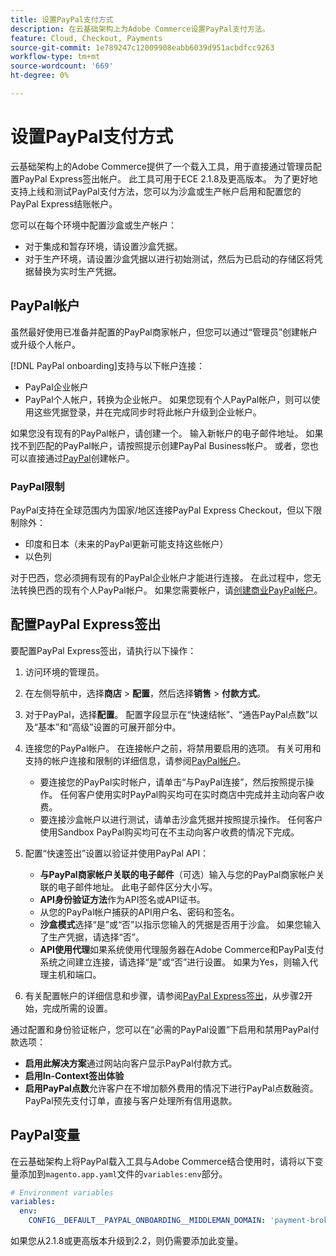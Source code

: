```yaml
---
title: 设置PayPal支付方式
description: 在云基础架构上为Adobe Commerce设置PayPal支付方法。
feature: Cloud, Checkout, Payments
source-git-commit: 1e789247c12009908eabb6039d951acbdfcc9263
workflow-type: tm+mt
source-wordcount: '669'
ht-degree: 0%

---
```


# 设置PayPal支付方式

云基础架构上的Adobe Commerce提供了一个载入工具，用于直接通过管理员配置PayPal Express签出帐户。 此工具可用于ECE 2.1.8及更高版本。 为了更好地支持上线和测试PayPal支付方法，您可以为沙盒或生产帐户启用和配置您的PayPal Express结账帐户。

您可以在每个环境中配置沙盒或生产帐户：

* 对于集成和暂存环境，请设置沙盒凭据。
* 对于生产环境，请设置沙盒凭据以进行初始测试，然后为已启动的存储区将凭据替换为实时生产凭据。

## PayPal帐户

虽然最好使用已准备并配置的PayPal商家帐户，但您可以通过“管理员”创建帐户或升级个人帐户。

[!DNL PayPal onboarding]支持与以下帐户连接：

* PayPal企业帐户
* PayPal个人帐户，转换为企业帐户。 如果您现有个人PayPal帐户，则可以使用这些凭据登录，并在完成同步时将此帐户升级到企业帐户。

如果您没有现有的PayPal帐户，请创建一个。 输入新帐户的电子邮件地址。 如果找不到匹配的PayPal帐户，请按照提示创建PayPal Business帐户。 或者，您也可以直接通过[PayPal](https://www.paypal.com/us/webapps/mpp/account-selection)创建帐户。

### PayPal限制

PayPal支持在全球范围内为国家/地区连接PayPal Express Checkout，但以下限制除外：

* 印度和日本（未来的PayPal更新可能支持这些帐户）
* 以色列

对于巴西，您必须拥有现有的PayPal企业帐户才能进行连接。 在此过程中，您无法转换巴西的现有个人PayPal帐户。 如果您需要帐户，请[创建商业PayPal帐户](https://www.paypal.com/us/webapps/mpp/account-selection)。

## 配置PayPal Express签出

要配置PayPal Express签出，请执行以下操作：

1. 访问环境的管理员。
1. 在左侧导航中，选择&#x200B;**商店** > **配置**，然后选择&#x200B;**销售** > **付款方式**。
1. 对于PayPal，选择&#x200B;**配置**。 配置字段显示在“快速结帐”、“通告PayPal点数”以及“基本”和“高级”设置的可展开部分中。
1. 连接您的PayPal帐户。 在连接帐户之前，将禁用要启用的选项。 有关可用和支持的帐户连接和限制的详细信息，请参阅[PayPal帐户](#paypal-account)。

   * 要连接您的PayPal实时帐户，请单击“与PayPal连接”，然后按照提示操作。 任何客户使用实时PayPal购买均可在实时商店中完成并主动向客户收费。
   * 要连接沙盒帐户以进行测试，请单击沙盒凭据并按照提示操作。 任何客户使用Sandbox PayPal购买均可在不主动向客户收费的情况下完成。

1. 配置“快速签出”设置以验证并使用PayPal API：

   * **与PayPal商家帐户关联的电子邮件**（可选）输入与您的PayPal商家帐户关联的电子邮件地址。 此电子邮件区分大小写。
   * **API身份验证方法**&#x200B;作为API签名或API证书。
   * 从您的PayPal帐户捕获的API用户名、密码和签名。
   * **沙盒模式**&#x200B;选择“是”或“否”以指示您输入的凭据是否用于沙盒。 如果您输入了生产凭据，请选择“否”。
   * **API使用代理**&#x200B;如果系统使用代理服务器在Adobe Commerce和PayPal支付系统之间建立连接，请选择“是”或“否”进行设置。 如果为Yes，则输入代理主机和端口。

1. 有关配置帐户的详细信息和步骤，请参阅[PayPal Express签出](https://experienceleague.adobe.com/zh-hans/docs/commerce-admin/stores-sales/payments/paypal/paypal-express-checkout)，从步骤2开始，完成所需的设置。

通过配置和身份验证帐户，您可以在“必需的PayPal设置”下启用和禁用PayPal付款选项：

* **启用此解决方案**&#x200B;通过网站向客户显示PayPal付款方式。
* **启用In-Context签出体验**
* **启用PayPal点数**&#x200B;允许客户在不增加额外费用的情况下进行PayPal点数融资。 PayPal预先支付订单，直接与客户处理所有信用退款。

## PayPal变量

在云基础架构上将PayPal载入工具与Adobe Commerce结合使用时，请将以下变量添加到`magento.app.yaml`文件的`variables:env`部分。

```yaml
# Environment variables
variables:
  env:
    CONFIG__DEFAULT__PAYPAL_ONBOARDING__MIDDLEMAN_DOMAIN: 'payment-broker.magento.com'
```

如果您从2.1.8或更高版本升级到2.2，则仍需要添加此变量。
